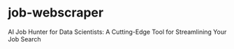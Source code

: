# job-webscraper
AI Job Hunter for Data Scientists: A Cutting-Edge Tool for Streamlining Your Job Search
